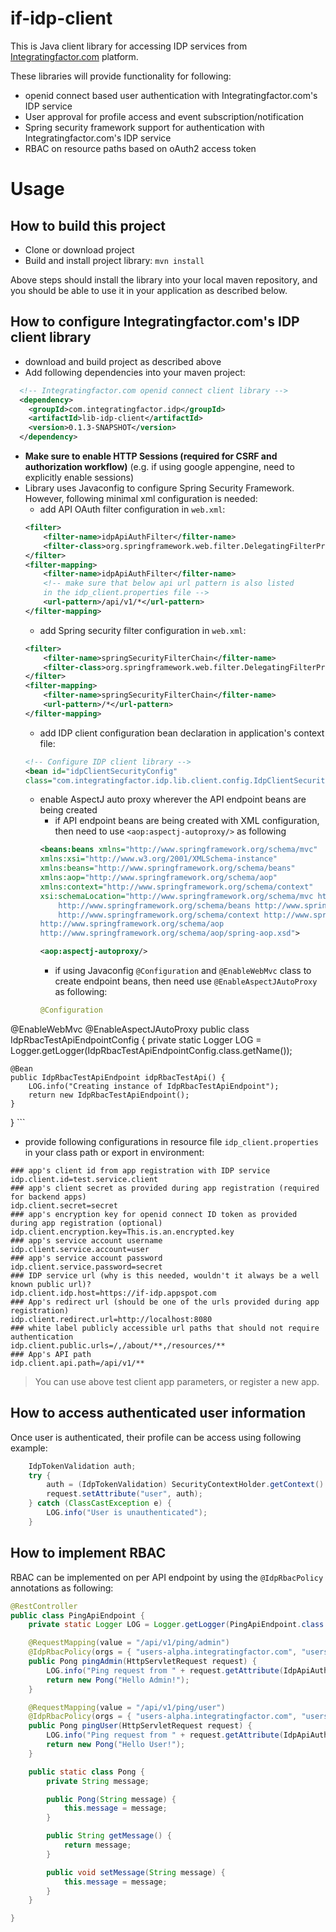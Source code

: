 # if-idp-client
This is Java client library for accessing IDP services from [Integratingfactor.com](http://www.integratingfactor.com) platform.

These libraries will provide functionality for following:
* openid connect based user authentication with Integratingfactor.com's IDP service
* User approval for profile access and event subscription/notification
* Spring security framework support for authentication with Integratingfactor.com's IDP service
* RBAC on resource paths based on oAuth2 access token

# Usage

## How to build this project
* Clone or download project
* Build and install project library: `mvn install`

Above steps should install the library into your local maven repository, and you should be able to use it in your application as described below.

## How to configure Integratingfactor.com's IDP client library
* download and build project as described above
* Add following dependencies into your maven project:
```XML
  <!-- Integratingfactor.com openid connect client library -->
  <dependency>
    <groupId>com.integratingfactor.idp</groupId>
    <artifactId>lib-idp-client</artifactId>
    <version>0.1.3-SNAPSHOT</version>
  </dependency>
```
* **Make sure to enable HTTP Sessions (required for CSRF and authorization workflow)** (e.g. if using google appengine, need to explicitly enable sessions)
* Library uses Javaconfig to configure Spring Security Framework. However, following minimal xml configuration is needed:
  * add API OAuth filter configuration in `web.xml`:
  ```XML
  <filter>
      <filter-name>idpApiAuthFilter</filter-name>
      <filter-class>org.springframework.web.filter.DelegatingFilterProxy</filter-class>
  </filter>
  <filter-mapping>
      <filter-name>idpApiAuthFilter</filter-name>
      <!-- make sure that below api url pattern is also listed
      in the idp_client.properties file -->
      <url-pattern>/api/v1/*</url-pattern>
  </filter-mapping>
  ```  
  * add Spring security filter configuration in `web.xml`:
  ```XML
  <filter>
      <filter-name>springSecurityFilterChain</filter-name>
      <filter-class>org.springframework.web.filter.DelegatingFilterProxy</filter-class>
  </filter>
  <filter-mapping>
      <filter-name>springSecurityFilterChain</filter-name>
      <url-pattern>/*</url-pattern>
  </filter-mapping>
  ```  
  * add IDP client configuration bean declaration in application's context file:  
  ```XML
  <!-- Configure IDP client library -->  
  <bean id="idpClientSecurityConfig"
  class="com.integratingfactor.idp.lib.client.config.IdpClientSecurityConfig" />  
  ```  
  * enable AspectJ auto proxy wherever the API endpoint beans are being created
    * if API endpoint beans are being created with XML configuration, then need to use `<aop:aspectj-autoproxy/>` as following
    ```XML
    <beans:beans xmlns="http://www.springframework.org/schema/mvc"
	xmlns:xsi="http://www.w3.org/2001/XMLSchema-instance"
	xmlns:beans="http://www.springframework.org/schema/beans"
	xmlns:aop="http://www.springframework.org/schema/aop"
	xmlns:context="http://www.springframework.org/schema/context"
	xsi:schemaLocation="http://www.springframework.org/schema/mvc http://www.springframework.org/schema/mvc/spring-mvc.xsd
		http://www.springframework.org/schema/beans http://www.springframework.org/schema/beans/spring-beans.xsd
		http://www.springframework.org/schema/context http://www.springframework.org/schema/context/spring-context.xsd
	http://www.springframework.org/schema/aop
	http://www.springframework.org/schema/aop/spring-aop.xsd">

    <aop:aspectj-autoproxy/>
    ```
    * if using Javaconfig `@Configuration` and `@EnableWebMvc` class to create endpoint beans, then need use `@EnableAspectJAutoProxy` as following:
    ```JAVA
    @Configuration
@EnableWebMvc
@EnableAspectJAutoProxy
public class IdpRbacTestApiEndpointConfig {
    private static Logger LOG = Logger.getLogger(IdpRbacTestApiEndpointConfig.class.getName());

    @Bean
    public IdpRbacTestApiEndpoint idpRbacTestApi() {
        LOG.info("Creating instance of IdpRbacTestApiEndpoint");
        return new IdpRbacTestApiEndpoint();
    }
}
    ```
  * provide following configurations in resource file `idp_client.properties` in your class path or export in environment:
  ```
### app's client id from app registration with IDP service
idp.client.id=test.service.client
### app's client secret as provided during app registration (required for backend apps)
idp.client.secret=secret
### app's encryption key for openid connect ID token as provided during app registration (optional)
idp.client.encryption.key=This.is.an.encrypted.key
### app's service account username
idp.client.service.account=user
### app's service account password
idp.client.service.password=secret
### IDP service url (why is this needed, wouldn't it always be a well known public url)?
idp.client.idp.host=https://if-idp.appspot.com
### App's redirect url (should be one of the urls provided during app registration)
idp.client.redirect.url=http://localhost:8080
### white label publicly accessible url paths that should not require authentication
idp.client.public.urls=/,/about/**,/resources/**
### App's API path
idp.client.api.path=/api/v1/**
  ```
 > You can use above test client app parameters, or register a new app.
 
## How to access authenticated user information
Once user is authenticated, their profile can be access using following example:  
```JAVA
    IdpTokenValidation auth;
    try {
        auth = (IdpTokenValidation) SecurityContextHolder.getContext().getAuthentication();
        request.setAttribute("user", auth);
    } catch (ClassCastException e) {
        LOG.info("User is unauthenticated");
    }
```
## How to implement RBAC
RBAC can be implemented on per API endpoint by using the `@IdpRbacPolicy` annotations as following:
```JAVA
@RestController
public class PingApiEndpoint {
    private static Logger LOG = Logger.getLogger(PingApiEndpoint.class.getName());

    @RequestMapping(value = "/api/v1/ping/admin")
    @IdpRbacPolicy(orgs = { "users-alpha.integratingfactor.com", "users.integratingfactor.com" }, roles = "ADMIN")
    public Pong pingAdmin(HttpServletRequest request) {
        LOG.info("Ping request from " + request.getAttribute(IdpApiAuthFilter.IdpTokenRbacDetails));
        return new Pong("Hello Admin!");
    }

    @RequestMapping(value = "/api/v1/ping/user")
    @IdpRbacPolicy(orgs = { "users-alpha.integratingfactor.com", "users.integratingfactor.com" }, roles = "USER")
    public Pong pingUser(HttpServletRequest request) {
        LOG.info("Ping request from " + request.getAttribute(IdpApiAuthFilter.IdpTokenRbacDetails));
        return new Pong("Hello User!");
    }

    public static class Pong {
        private String message;

        public Pong(String message) {
            this.message = message;
        }

        public String getMessage() {
            return message;
        }

        public void setMessage(String message) {
            this.message = message;
        }
    }

}
```